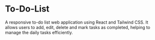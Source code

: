 # To-Do-List
A responsive to-do list web application using React and Tailwind CSS. It allows users to add, edit, delete and mark tasks as completed, helping to manage the daily tasks efficiently.
